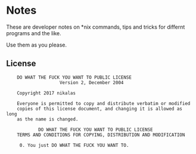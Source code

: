 Notes
=====

These are developer notes on *nix commands, tips and tricks for differnt programs and the like.

Use them as you please.

License
-------

		DO WHAT THE FUCK YOU WANT TO PUBLIC LICENSE
		                Version 2, December 2004

		Copyright 2017 nikalas

		Everyone is permitted to copy and distribute verbatim or modified
		copies of this license document, and changing it is allowed as long
		as the name is changed.

		        DO WHAT THE FUCK YOU WANT TO PUBLIC LICENSE
		TERMS AND CONDITIONS FOR COPYING, DISTRIBUTION AND MODIFICATION

		 0. You just DO WHAT THE FUCK YOU WANT TO.

		
